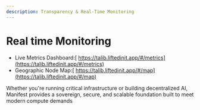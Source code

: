 ```yaml
---
description: Transparency & Real-Time Monitoring
---
```


# Real time Monitoring

* Live Metrics Dashboard:[ https://talib.liftedinit.app/#/metrics](https://talib.liftedinit.app/#/metrics)
* Geographic Node Map:[ https://talib.liftedinit.app/#/map](https://talib.liftedinit.app/#/map)

Whether you're running critical infrastructure or building decentralized AI, Manifest provides a sovereign, secure, and scalable foundation built to meet modern compute demands
